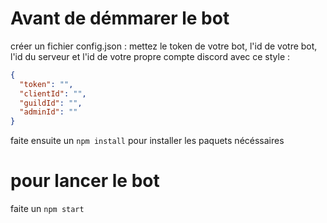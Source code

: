 # Avant de démmarer le bot

créer un fichier config.json :
mettez le token de votre bot, l'id de votre bot, l'id du serveur et l'id de votre propre compte discord avec ce style :

```json
{
  "token": "",
  "clientId": "",
  "guildId": "",
  "adminId": ""
}
```

faite ensuite un `npm install` pour installer les paquets nécéssaires

# pour lancer le bot

faite un `npm start`
